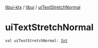 [libui-ktx](../index.md) / [libui](index.md) / [uiTextStretchNormal](./ui-text-stretch-normal.md)

# uiTextStretchNormal

`val uiTextStretchNormal: `[`Int`](https://kotlinlang.org/api/latest/jvm/stdlib/kotlin/-int/index.html)